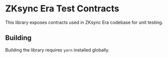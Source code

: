 # ZKsync Era Test Contracts

This library exposes contracts used in ZKsync Era codebase for unit testing.

## Building

Building the library requires `yarn` installed globally.

